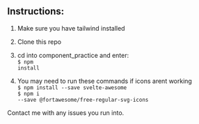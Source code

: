 ## Instructions:
 
1) Make sure you have tailwind installed
 
2) Clone this repo
 
3) cd into component_practice and enter: <br>
    <code>$ npm install</code>
 
4) You may need to run these commands if icons arent working <br>
    <code>$ npm install --save svelte-awesome</code> <br>
    <code>$ npm i --save @fortawesome/free-regular-svg-icons</code>


Contact me with any issues you run into.
